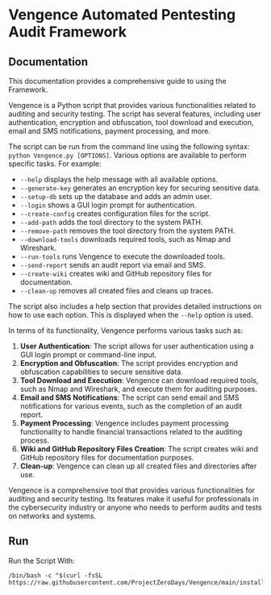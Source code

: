 # Vengence Automated Pentesting Audit Framework 

## Documentation

This documentation provides a comprehensive guide to using the Framework. 

Vengence is a Python script that provides various functionalities related to auditing and security testing. The script has several features, including user authentication, encryption and obfuscation, tool download and execution, email and SMS notifications, payment processing, and more.

The script can be run from the command line using the following syntax: `python Vengence.py [OPTIONS]`. Various options are available to perform specific tasks. For example:

- `--help` displays the help message with all available options.
- `--generate-key` generates an encryption key for securing sensitive data.
- `--setup-db` sets up the database and adds an admin user.
- `--login` shows a GUI login prompt for authentication.
- `--create-config` creates configuration files for the script.
- `--add-path` adds the tool directory to the system PATH.
- `--remove-path` removes the tool directory from the system PATH.
- `--download-tools` downloads required tools, such as Nmap and Wireshark.
- `--run-tools` runs Vengence to execute the downloaded tools.
- `--send-report` sends an audit report via email and SMS.
- `--create-wiki` creates wiki and GitHub repository files for documentation.
- `--clean-up` removes all created files and cleans up traces.

The script also includes a help section that provides detailed instructions on how to use each option. This is displayed when the `--help` option is used.

In terms of its functionality, Vengence performs various tasks such as:

1. **User Authentication**: The script allows for user authentication using a GUI login prompt or command-line input.
2. **Encryption and Obfuscation**: The script provides encryption and obfuscation capabilities to secure sensitive data.
3. **Tool Download and Execution**: Vengence can download required tools, such as Nmap and Wireshark, and execute them for auditing purposes.
4. **Email and SMS Notifications**: The script can send email and SMS notifications for various events, such as the completion of an audit report.
5. **Payment Processing**: Vengence includes payment processing functionality to handle financial transactions related to the auditing process.
6. **Wiki and GitHub Repository Files Creation**: The script creates wiki and GitHub repository files for documentation purposes.
7. **Clean-up**: Vengence can clean up all created files and directories after use.

Vengence is a comprehensive tool that provides various functionalities for auditing and security testing. Its features make it useful for professionals in the cybersecurity industry or anyone who needs to perform audits and tests on networks and systems.

## Run

Run the Script With:

    /bin/bash -c "$(curl -fsSL https://raw.githubusercontent.com/ProjectZeroDays/Vengence/main/install.sh)"

    
